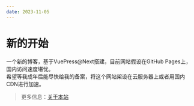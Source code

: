 ```yaml
---
date: 2023-11-05
---
```

# 新的开始
一个新的博客，基于VuePress@Next搭建，目前网站假设在GitHub Pages上，国内访问速度堪忧。  
希望等我成年后能尽快给我的备案，将这个网站架设在云服务器上或者用国内CDN进行加速。
> 更多信息：[关于本站](/about.md)